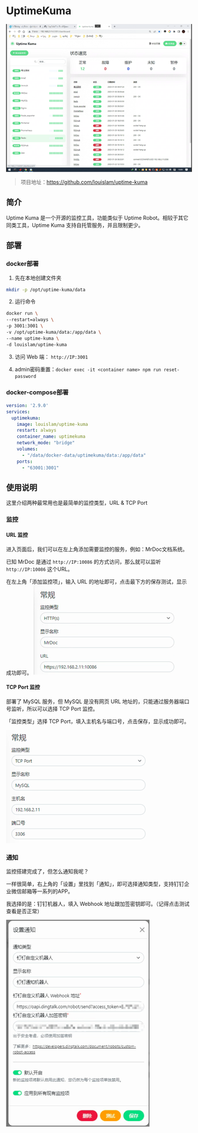 # UptimeKuma

![](https://github.com/danielchan-25/Mind-Palace/blob/main/Services/Monitor/img/UptimeKuma-1.png)
> 项目地址：https://github.com/louislam/uptime-kuma

## 简介
Uptime Kuma 是一个开源的监控工具，功能类似于 Uptime Robot。相较于其它同类工具，Uptime Kuma 支持自托管服务，并且限制更少。

## 部署
### docker部署
1. 先在本地创建文件夹

```sh
mkdir -p /opt/uptime-kuma/data
```

2. 运行命令

```sh
docker run \
--restart=always \
-p 3001:3001 \
-v /opt/uptime-kuma/data:/app/data \
--name uptime-kuma \
-d louislam/uptime-kuma
```

3. 访问 Web 端： `http://IP:3001`

4. admin密码重置：`docker exec -it <container name> npm run reset-password`

### docker-compose部署
```yml
version: '2.9.0'
services:
  uptimekuma:
    image: louislam/uptime-kuma
    restart: always
    container_name: uptimekuma
    network_mode: "bridge"
    volumes:
      - "/data/docker-data/uptimekuma/data:/app/data"
    ports:
      - "63001:3001"
```

## 使用说明

这里介绍两种最常用也是最简单的监控类型，URL & TCP Port

### 监控

#### URL 监控

进入页面后，我们可以在左上角添加需要监控的服务，例如：MrDoc文档系统。

已知 MrDoc 是通过 `http://IP:10086` 的方式访问，那么就可以监听 `http://IP:10086` 这个URL。

在左上角「添加监控项」，输入 URL 的地址即可，点击最下方的保存测试，显示成功即可。
![](https://github.com/danielchan-25/Mind-Palace/blob/main/Services/Monitor/img/UptimeKuma-2.png)

#### TCP Port 监控

部署了 MySQL 服务，但 MySQL 是没有网页 URL 地址的，只能通过服务器端口号监听，所以可以选择 TCP Port 监控。

「监控类型」选择 TCP Port，填入主机名与端口号，点击保存，显示成功即可。

![](https://github.com/danielchan-25/Mind-Palace/blob/main/Services/Monitor/img/UptimeKuma-3.png)

### 通知
监控搭建完成了，但怎么通知我呢？

一样很简单，右上角的「设置」里找到「通知」，即可选择通知类型，支持钉钉企业微信邮箱等一系列的APP。

我选择的是：钉钉机器人，填入 Webhook 地址跟加签密钥即可。（记得点击测试查看是否正常）

![](https://github.com/danielchan-25/Mind-Palace/blob/main/Services/Monitor/img/UptimeKuma-4.png)
